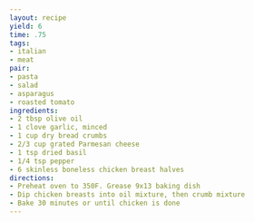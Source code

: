 ```yaml
---
layout: recipe
yield: 6
time: .75
tags:
- italian
- meat
pair:
- pasta
- salad
- asparagus
- roasted tomato
ingredients:
- 2 tbsp olive oil
- 1 clove garlic, minced
- 1 cup dry bread crumbs
- 2/3 cup grated Parmesan cheese
- 1 tsp dried basil
- 1/4 tsp pepper
- 6 skinless boneless chicken breast halves
directions:
- Preheat oven to 350F. Grease 9x13 baking dish
- Dip chicken breasts into oil mixture, then crumb mixture
- Bake 30 minutes or until chicken is done
---
```

